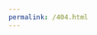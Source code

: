 ```yaml
---
permalink: /404.html
---
```

<script>

    // remove first slash char
    var path = window.location.pathname.substr(1);

    if (path[path.length-1] == "/") {
        path = path.substr(0, path.length - 1);
    }

    path = path.substr(path.indexOf("/"));

    // prepend to path
    pathV3 = '/docs/v3' + path;
    path = '/docs' + path;
    
    var URL = window.location.origin + path
    var URLV3 = window.location.origin + pathV3

    //console.log(URL);
    //console.log(URLV3);
    var requestedPageExists = function(resourceUrl){

        var http = new XMLHttpRequest();

        http.open('GET', resourceUrl, false);
        http.send();

        return http.status != 404;
    }

    if(requestedPageExists(URL)) {
        window.location.replace(URL);
    } else {
        if(requestedPageExists(URLV3)) {
            window.location.replace(URLV3);
        } else {
            window.location.replace(window.location.origin + '/not-found');
        };  
    };


</script>